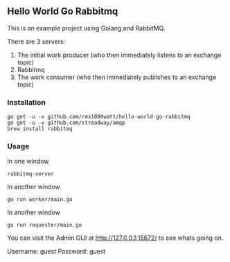 ## Hello World Go Rabbitmq

This is an example project using Golang and RabbitMQ.

There are 3 servers:

1. The initial work producer (who then immediately listens to an exchange topic)
2. Rabbitmq
3. The work consumer (who then immediately publishes to an exchange topic)

### Installation

```
go get -u -v github.com/rms1000watt/hello-world-go-rabbitmq
go get -u -v github.com/streadway/amqp
brew install rabbitmq
```

### Usage

In one window

```
rabbitmq-server
```

In another window

```
go run worker/main.go
```

In another window

```
go run requester/main.go
```

You can visit the Admin GUI at http://127.0.0.1:15672/ to see whats going on.

Username: guest
Password: guest
